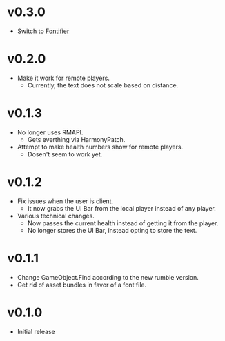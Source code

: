 # v0.3.0
- Switch to [Fontifier](https://thunderstore.io/c/rumble/p/ninjaguardian/Fontifier)

# v0.2.0
- Make it work for remote players.
	- Currently, the text does not scale based on distance.

# v0.1.3
- No longer uses RMAPI.
	- Gets everthing via HarmonyPatch.
- Attempt to make health numbers show for remote players.
	- Dosen't seem to work yet.

# v0.1.2
- Fix issues when the user is client.
	- It now grabs the UI Bar from the local player instead of any player.
- Various technical changes.
	- Now passes the current health instead of getting it from the player.
	- No longer stores the UI Bar, instead opting to store the text.

# v0.1.1
- Change GameObject.Find according to the new rumble version.
- Get rid of asset bundles in favor of a font file.

# v0.1.0
- Initial release
